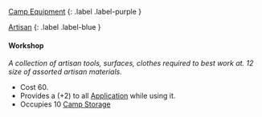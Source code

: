 [Camp Equipment](Game/Asset#Camp%20Equipment)
{: .label .label-purple }

[Artisan](Game/Designing-Armour#Artisan)
{: .label .label-blue }

#### Workshop
*A collection of artisan tools, surfaces, clothes required to best work at. 12 size of assorted artisan materials.*

* Cost 60.
* Provides a (+2) to all [Application](Game/Core/Intelligence#Application) while using it.
* Occupies 10 [Camp Storage](Game/Storage#Camp%20Storage)
